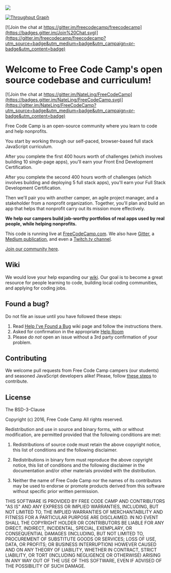 ![](https://s3.amazonaws.com/freecodecamp/wide-social-banner.png)

[![Throughput Graph](https://graphs.waffle.io/freecodecamp/freecodecamp/throughput.svg)](https://waffle.io/freecodecamp/freecodecamp/metrics)

[![Join the chat at https://gitter.im/freecodecamp/freecodecamp](https://badges.gitter.im/Join%20Chat.svg)](https://gitter.im/freecodecamp/freecodecamp?utm_source=badge&utm_medium=badge&utm_campaign=pr-badge&utm_content=badge)

Welcome to Free Code Camp's open source codebase and curriculum!
=======================

[![Join the chat at https://gitter.im/NateLing/FreeCodeCamp](https://badges.gitter.im/NateLing/FreeCodeCamp.svg)](https://gitter.im/NateLing/FreeCodeCamp?utm_source=badge&utm_medium=badge&utm_campaign=pr-badge&utm_content=badge)

Free Code Camp is an open-source community where you learn to code and help nonprofits.

You start by working through our self-paced, browser-based full stack JavaScript curriculum.

After you complete the first 400 hours worth of challenges (which involves building 10 single-page apps), you'll earn your Front End Development Certification.

After you complete the second 400 hours worth of challenges (which involves building and deploying 5 full stack apps), you'll earn your Full Stack Development Certification.

Then we'll pair you with another camper, an agile project manager, and a stakeholder from a nonprofit organization. Together, you'll plan and build an app that helps that nonprofit carry out its mission more effectively.

**We help our campers build job-worthy portfolios of real apps used by real people, while helping nonprofits.**

This code is running live at [FreeCodeCamp.com](http://www.FreeCodeCamp.com). We also have [Gitter](https://gitter.im/FreeCodeCamp/FreeCodeCamp), a [Medium publication](http://medium.freecodecamp.com), and even a [Twitch.tv channel](http://twitch.tv/freecodecamp).

[Join our community here](http://www.freecodecamp.com/signin).

Wiki
------------

We would love your help expanding our [wiki](https://github.com/freecodecamp/freecodecamp/wiki). Our goal is to become a great resource for people learning to code, building local coding communities, and applying for coding jobs.

Found a bug?
------------

Do not file an issue until you have followed these steps:

1. Read [Help I've Found a Bug](https://github.com/FreeCodeCamp/FreeCodeCamp/wiki/Help-I've-Found-a-Bug) wiki page and follow the instructions there.
2. Asked for confirmation in the appropriate [Help Room](https://github.com/FreeCodeCamp/FreeCodeCamp/wiki/Help-Rooms)
3. Please *do not* open an issue without a 3rd party confirmation of your problem.

Contributing
------------

We welcome pull requests from Free Code Camp campers (our students) and seasoned JavaScript developers alike! Please, follow [these steps](CONTRIBUTING.md) to contribute.

License
-------

The BSD-3-Clause

Copyright (c) 2016, Free Code Camp
All rights reserved.

Redistribution and use in source and binary forms, with or without modification, are permitted provided that the following conditions are met:

1. Redistributions of source code must retain the above copyright notice, this list of conditions and the following disclaimer.

2. Redistributions in binary form must reproduce the above copyright notice, this list of conditions and the following disclaimer in the documentation and/or other materials provided with the distribution.

3. Neither the name of Free Code Camp nor the names of its contributors may be used to endorse or promote products derived from this software without specific prior written permission.

THIS SOFTWARE IS PROVIDED BY FREE CODE CAMP AND CONTRIBUTORS "AS IS" AND ANY EXPRESS OR IMPLIED WARRANTIES, INCLUDING, BUT NOT LIMITED TO, THE IMPLIED WARRANTIES OF MERCHANTABILITY AND FITNESS FOR A PARTICULAR PURPOSE ARE DISCLAIMED. IN NO EVENT SHALL THE COPYRIGHT HOLDER OR CONTRIBUTORS BE LIABLE FOR ANY DIRECT, INDIRECT, INCIDENTAL, SPECIAL, EXEMPLARY, OR CONSEQUENTIAL DAMAGES (INCLUDING, BUT NOT LIMITED TO, PROCUREMENT OF SUBSTITUTE GOODS OR SERVICES; LOSS OF USE, DATA, OR PROFITS; OR BUSINESS INTERRUPTION) HOWEVER CAUSED AND ON ANY THEORY OF LIABILITY, WHETHER IN CONTRACT, STRICT LIABILITY, OR TORT (INCLUDING NEGLIGENCE OR OTHERWISE) ARISING IN ANY WAY OUT OF THE USE OF THIS SOFTWARE, EVEN IF ADVISED OF THE POSSIBILITY OF SUCH DAMAGE.
